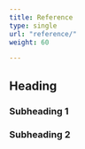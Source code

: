 ```yaml
---
title: Reference
type: single
url: "reference/"
weight: 60

---
```


## Heading

### Subheading 1

### Subheading 2